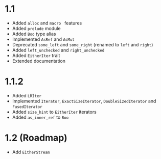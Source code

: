 # 1.1
- Added ```alloc``` and ```macro ``` features
- Added ```prelude``` module
- Added ```Boo``` type alias
- Implemented ```AsRef``` and ```AsMut```
- Deprecated ```some_left``` and ```some_right``` (renamed to ```left``` and ```right```)
- Added ```left_unchecked``` and ```right_unchecked```
- Added ```EitherIter``` trait
- Extended documentation

# 1.1.2
- Added ```LRIter```
- Implemented ```Iterator```, ```ExactSizeIterator```, ```DoubleSizedIterator``` and ```FusedIterator```
- Added ```size_hint``` to ```EitherIter``` iterators
- Added ```as_inner_ref``` to ```Boo```

# 1.2 (Roadmap)
- Add ```EitherStream```